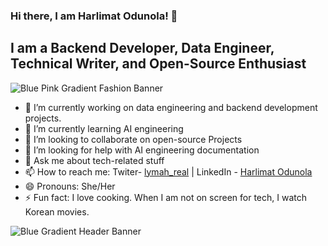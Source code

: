 ### Hi there, I am Harlimat Odunola! 👋

## I am a Backend Developer, Data Engineer, Technical Writer, and Open-Source Enthusiast

![Blue Pink Gradient Fashion Banner](https://github.com/Lymah123/Lymah123/assets/109049037/5b3d22ac-a99d-404f-aa0a-fae11bccfee1)


- 🔭 I’m currently working on data engineering and backend development projects.
- 🌱 I’m currently learning AI engineering
- 👯 I’m looking to collaborate on open-source Projects
- 🤔 I’m looking for help with AI engineering documentation
- 💬 Ask me about tech-related stuff
- 📫 How to reach me: Twiter- [lymah_real](https://twitter.com/Lymah_real) | LinkedIn - [Harlimat Odunola](https://www.linkedin.com/in/harlimat-odunola-2ab261235)
- 😄 Pronouns: She/Her
- ⚡ Fun fact: I love cooking. When I am not on screen for tech, I watch Korean movies.

![Blue Gradient Header Banner](https://github.com/Lymah123/Lymah123/assets/109049037/da6a1f85-eebc-4156-b187-8c83d5986242)

